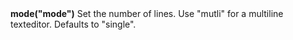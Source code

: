 <a name="mode_texteditor"><h3 style="padding-top: 40px; margin-top: 40px;"></h3></a>
**mode("mode")** Set the number of lines. Use "mutli" for a multiline texteditor. Defaults to "single".
